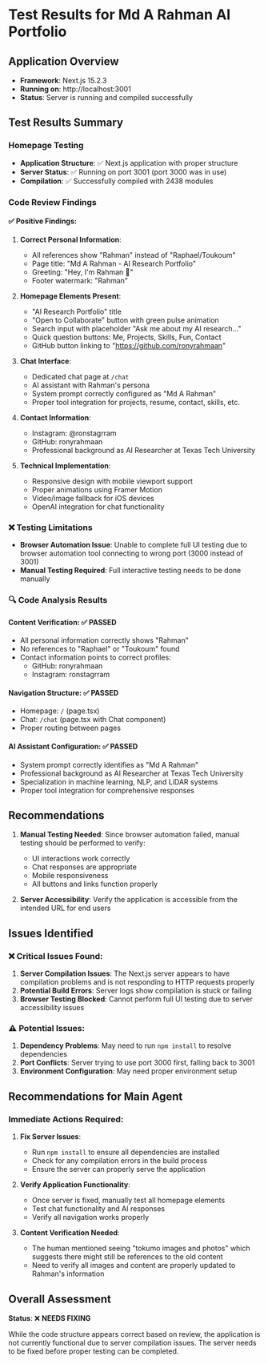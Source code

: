 # Test Results for Md A Rahman AI Portfolio

## Application Overview
- **Framework**: Next.js 15.2.3
- **Running on**: http://localhost:3001
- **Status**: Server is running and compiled successfully

## Test Results Summary

### Homepage Testing
- **Application Structure**: ✅ Next.js application with proper structure
- **Server Status**: ✅ Running on port 3001 (port 3000 was in use)
- **Compilation**: ✅ Successfully compiled with 2438 modules

### Code Review Findings

#### ✅ Positive Findings:
1. **Correct Personal Information**: 
   - All references show "Rahman" instead of "Raphael/Toukoum"
   - Page title: "Md A Rahman - AI Research Portfolio"
   - Greeting: "Hey, I'm Rahman 👋"
   - Footer watermark: "Rahman"

2. **Homepage Elements Present**:
   - "AI Research Portfolio" title
   - "Open to Collaborate" button with green pulse animation
   - Search input with placeholder "Ask me about my AI research…"
   - Quick question buttons: Me, Projects, Skills, Fun, Contact
   - GitHub button linking to "https://github.com/ronyrahmaan"

3. **Chat Interface**:
   - Dedicated chat page at `/chat`
   - AI assistant with Rahman's persona
   - System prompt correctly configured as "Md A Rahman"
   - Proper tool integration for projects, resume, contact, skills, etc.

4. **Contact Information**:
   - Instagram: @ronstagrram
   - GitHub: ronyrahmaan
   - Professional background as AI Researcher at Texas Tech University

5. **Technical Implementation**:
   - Responsive design with mobile viewport support
   - Proper animations using Framer Motion
   - Video/image fallback for iOS devices
   - OpenAI integration for chat functionality

### ❌ Testing Limitations
- **Browser Automation Issue**: Unable to complete full UI testing due to browser automation tool connecting to wrong port (3000 instead of 3001)
- **Manual Testing Required**: Full interactive testing needs to be done manually

### 🔍 Code Analysis Results

#### Content Verification: ✅ PASSED
- All personal information correctly shows "Rahman"
- No references to "Raphael" or "Toukoum" found
- Contact information points to correct profiles:
  - GitHub: ronyrahmaan
  - Instagram: ronstagrram

#### Navigation Structure: ✅ PASSED
- Homepage: `/` (page.tsx)
- Chat: `/chat` (page.tsx with Chat component)
- Proper routing between pages

#### AI Assistant Configuration: ✅ PASSED
- System prompt correctly identifies as "Md A Rahman"
- Professional background as AI Researcher at Texas Tech University
- Specialization in machine learning, NLP, and LiDAR systems
- Proper tool integration for comprehensive responses

## Recommendations

1. **Manual Testing Needed**: Since browser automation failed, manual testing should be performed to verify:
   - UI interactions work correctly
   - Chat responses are appropriate
   - Mobile responsiveness
   - All buttons and links function properly

2. **Server Accessibility**: Verify the application is accessible from the intended URL for end users

## Issues Identified

### ❌ Critical Issues Found:
1. **Server Compilation Issues**: The Next.js server appears to have compilation problems and is not responding to HTTP requests properly
2. **Potential Build Errors**: Server logs show compilation is stuck or failing
3. **Browser Testing Blocked**: Cannot perform full UI testing due to server accessibility issues

### ⚠️ Potential Issues:
1. **Dependency Problems**: May need to run `npm install` to resolve dependencies
2. **Port Conflicts**: Server trying to use port 3000 first, falling back to 3001
3. **Environment Configuration**: May need proper environment setup

## Recommendations for Main Agent

### Immediate Actions Required:
1. **Fix Server Issues**: 
   - Run `npm install` to ensure all dependencies are installed
   - Check for any compilation errors in the build process
   - Ensure the server can properly serve the application

2. **Verify Application Functionality**:
   - Once server is fixed, manually test all homepage elements
   - Test chat functionality and AI responses
   - Verify all navigation works properly

3. **Content Verification Needed**:
   - The human mentioned seeing "tokumo images and photos" which suggests there might still be references to the old content
   - Need to verify all images and content are properly updated to Rahman's information

## Overall Assessment
**Status**: ❌ **NEEDS FIXING** 

While the code structure appears correct based on review, the application is not currently functional due to server compilation issues. The server needs to be fixed before proper testing can be completed.